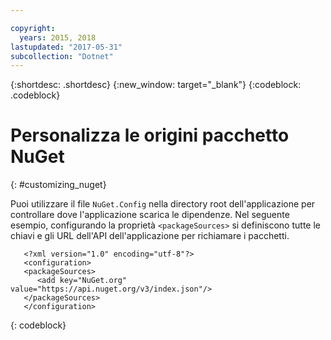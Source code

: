 ```yaml
---

copyright:
  years: 2015, 2018
lastupdated: "2017-05-31"
subcollection: "Dotnet"
---
```


{:shortdesc: .shortdesc}
{:new_window: target="_blank"}
{:codeblock: .codeblock}


# Personalizza le origini pacchetto NuGet
{: #customizing_nuget}

Puoi utilizzare il file `NuGet.Config` nella directory root dell'applicazione per controllare dove l'applicazione scarica le dipendenze. Nel seguente esempio, configurando la proprietà `<packageSources>` si definiscono tutte le chiavi e gli URL dell'API dell'applicazione per richiamare i pacchetti.
```
   <?xml version="1.0" encoding="utf-8"?>
   <configuration>
   <packageSources>
      <add key="NuGet.org" value="https://api.nuget.org/v3/index.json"/>
   </packageSources>
   </configuration>
```
{: codeblock}
